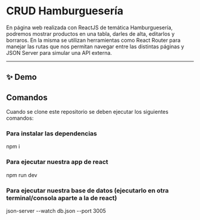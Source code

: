 # CRUD Hamburguesería

En página web realizada con ReactJS de temática Hamburguesería, podremos mostrar productos en una tabla, darles de alta, editarlos y borraros. En la misma se utilizan herramientas como React Router para manejar las rutas que nos permitan navegar entre las distintas páginas y JSON Server para simular una API externa.

---

## ✨ Demo

## Comandos

Cuando se clone este repositorio se deben ejecutar los siguientes comandos:

### Para instalar las dependencias
npm i 

### Para ejecutar nuestra app de react
npm run dev

### Para ejecutar nuestra base de datos (ejecutarlo en otra terminal/consola aparte a la de react)
json-server --watch db.json --port 3005


